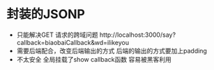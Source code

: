 # 封装的JSONP

- 只能解决GET 请求的跨域问题
    http://localhost:3000/say?callback=biaobaiCallback&wd=ilikeyou
- 需要后端配合，改变后端输出的方式
    后端的输出的方式要加上padding
- 不太安全
    全局挂载了show callback函数 容易被黑客利用
    